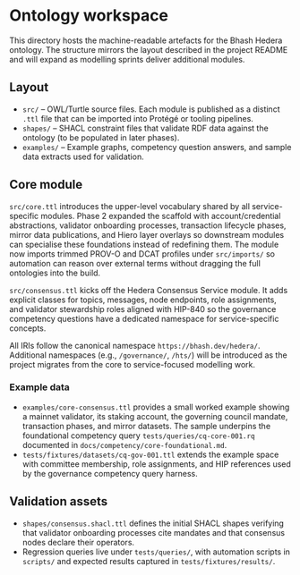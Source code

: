 # Ontology workspace

This directory hosts the machine-readable artefacts for the Bhash Hedera ontology.  The structure mirrors the layout described
in the project README and will expand as modelling sprints deliver additional modules.

## Layout

- `src/` – OWL/Turtle source files.  Each module is published as a distinct `.ttl` file that can be imported into Protégé or
  tooling pipelines.
- `shapes/` – SHACL constraint files that validate RDF data against the ontology (to be populated in later phases).
- `examples/` – Example graphs, competency question answers, and sample data extracts used for validation.

## Core module

`src/core.ttl` introduces the upper-level vocabulary shared by all service-specific modules.  Phase 2 expanded the scaffold
with account/credential abstractions, validator onboarding processes, transaction lifecycle phases, mirror data publications,
and Hiero layer overlays so downstream modules can specialise these foundations instead of redefining them.  The module now imports trimmed PROV-O and DCAT profiles under `src/imports/` so automation can reason over external terms without dragging the full ontologies into the build.

`src/consensus.ttl` kicks off the Hedera Consensus Service module.  It adds explicit classes for topics, messages, node endpoints, role assignments, and validator stewardship roles aligned with HIP-840 so the governance competency questions have a dedicated namespace for service-specific concepts.

All IRIs follow the canonical namespace `https://bhash.dev/hedera/`.  Additional namespaces (e.g., `/governance/`, `/hts/`)
will be introduced as the project migrates from the core to service-focused modelling work.

### Example data

- `examples/core-consensus.ttl` provides a small worked example showing a mainnet validator, its staking account, the governing
  council mandate, transaction phases, and mirror datasets.  The sample underpins the foundational competency query
  `tests/queries/cq-core-001.rq` documented in `docs/competency/core-foundational.md`.
- `tests/fixtures/datasets/cq-gov-001.ttl` extends the example space with committee membership, role assignments, and HIP references used by the governance competency query harness.

## Validation assets

- `shapes/consensus.shacl.ttl` defines the initial SHACL shapes verifying that validator onboarding processes cite mandates and that consensus nodes declare their operators.
- Regression queries live under `tests/queries/`, with automation scripts in `scripts/` and expected results captured in `tests/fixtures/results/`.
